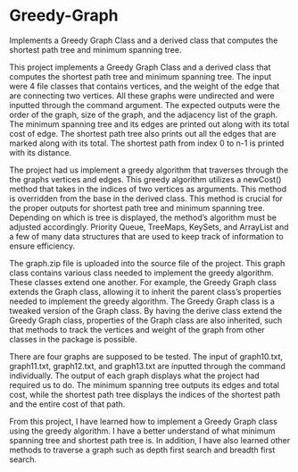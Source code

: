 # Greedy-Graph
Implements a Greedy Graph Class and a derived class that computes the shortest path tree and minimum spanning tree.

This project implements a Greedy Graph Class and a derived class that computes the shortest path tree and minimum spanning tree. The input were 4 file classes that contains vertices, and the weight of the edge that are connecting two vertices. All these graphs were undirected and were inputted through the command argument. The expected outputs were the order of the graph, size of the graph, and the adjacency list of the graph. The minimum spanning tree and its edges are printed out along with its total cost of edge. The shortest path tree also prints out all the edges that are marked along with its total. The shortest path from index 0 to n-1 is printed with its distance.

The project had us implement a greedy algorithm that traverses through the the graphs vertices and edges. This greedy algorithm utilizes a newCost() method that takes in the indices of two vertices as arguments. This method is overridden from the base in the derived class. This method is crucial for the proper outputs for shortest path tree and minimum spanning tree. Depending on which is tree is displayed, the method’s algorithm must be adjusted accordingly. Priority Queue, TreeMaps, KeySets, and ArrayList and a few of many data structures that are used to keep track of information to ensure efficiency.

The graph.zip file is uploaded into the source file of the project. This graph class contains various class needed to implement the greedy algorithm. These classes extend one another. For example, the Greedy Graph class extends the Graph class, allowing it to inherit the parent class’s properties needed to implement the greedy algorithm. The Greedy Graph class is a tweaked version of the Graph class. By having the derive class extend the Greedy Graph class, properties of the Graph class are also inherited, such that methods to track the vertices and weight of the graph from other classes in the package is possible.

There are four graphs are supposed to be tested. The input of graph10.txt, graph11.txt, graph12.txt, and graph13.txt are inputted through the command individually. The output of each graph displays what the project had required us to do. The minimum spanning tree outputs its edges and total cost, while the shortest path tree displays the indices of the shortest path and the entire cost of that path.

From this project, I have learned how to implement a Greedy Graph class using the greedy algorithm. I have a better understand of what minimum spanning tree and shortest path tree is. In addition, I have also learned other methods to traverse a graph such as depth first search and breadth first search.
